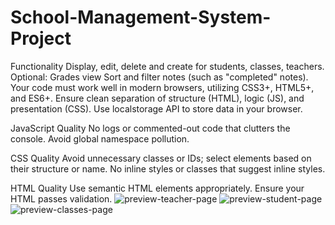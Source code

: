 # School-Management-System-Project
Functionality
Display, edit, delete and create for students, classes, teachers.
Optional: Grades view
Sort and filter notes (such as "completed" notes).
Your code must work well in modern browsers, utilizing CSS3+, HTML5+, and ES6+.
Ensure clean separation of structure (HTML), logic (JS), and presentation (CSS).
Use localstorage API to store data in your browser.

JavaScript Quality
No logs or commented-out code that clutters the console.
Avoid global namespace pollution.

CSS Quality
Avoid unnecessary classes or IDs; select elements based on their structure or name.
No inline styles or classes that suggest inline styles.

HTML Quality
Use semantic HTML elements appropriately.
Ensure your HTML passes validation.
![preview-teacher-page](https://github.com/Nueseybe/School-Management-System-Project/assets/113981173/c0a6ee28-bc6c-4c86-ab1d-ab42d1db41e1)
![preview-student-page](https://github.com/Nueseybe/School-Management-System-Project/assets/113981173/983f05a2-2b5f-488b-a2ad-2ef6ad74fe86)
![preview-classes-page](https://github.com/Nueseybe/School-Management-System-Project/assets/113981173/e841dcb8-58c8-4a48-a5cb-d00a9c8df276)
